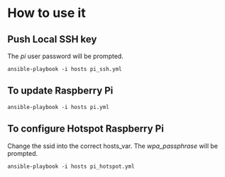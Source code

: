 # How to use it

## Push Local SSH key

The _pi_ user password will be prompted. 

    ansible-playbook -i hosts pi_ssh.yml

## To update Raspberry Pi

    ansible-playbook -i hosts pi.yml

## To configure Hotspot Raspberry Pi

Change the ssid into the correct hosts_var.
The _wpa_passphrase_ will be prompted. 


    ansible-playbook -i hosts pi_hotspot.yml 

